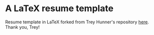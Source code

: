# A LaTeX resume template

Resume template in LaTeX forked from Trey Hunner's repository [here](https://github.com/treyhunner/resume). Thank you, Trey!
